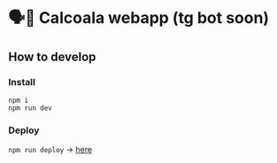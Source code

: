 # 🗣🤖 Calcoala webapp (tg bot soon)

## How to develop

### Install

```
npm i
npm run dev
```

### Deploy

`npm run deploy` -> [here](https://sotabots.github.io/calcoala-webapp/)
